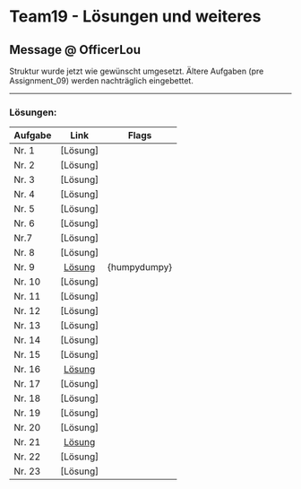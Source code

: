 # Team19 - Lösungen und weiteres

## Message @ OfficerLou
Struktur wurde jetzt wie gewünscht umgesetzt. Ältere Aufgaben (pre Assignment_09) werden nachträglich eingebettet.

---

### Lösungen:


|   Aufgabe	|  Link	|  Flags |
|---	|:---:	|:---:	|
|   Nr. 1	|   [Lösung]	|   |   
|   Nr. 2	|   [Lösung]    |   |  
|   Nr. 3	|   [Lösung]	|   |
|   Nr. 4	|   [Lösung]	|   |
|   Nr. 5 	|   [Lösung]	|   |
|   Nr. 6	|   [Lösung]	|   |
|   Nr.7	|  [Lösung] 	|   |
|   Nr. 8	|  [Lösung] 	|   |
|   Nr. 9	|  [Lösung](https://gitty.informatik.hs-mannheim.de/ree-lecture/team-19/src/branch/main/Assignement_09) 	|  {humpydumpy} |
|   Nr. 10	|   [Lösung]	|
|   Nr. 11	|   [Lösung]	|  
|   Nr. 12	|   [Lösung]	|  
|   Nr. 13	|   [Lösung]	|  
|   Nr. 14	|   [Lösung]	|    
|   Nr. 15	|   [Lösung]	|    |
|   Nr. 16	|   [Lösung](https://gitty.informatik.hs-mannheim.de/ree-lecture/team-19/src/branch/main/Assignment_16)   |   |
|   Nr. 17      |   [Lösung]    |
|   Nr. 18      |   [Lösung]    |  
|   Nr. 19      |   [Lösung]    |  
|   Nr. 20      |   [Lösung]    |  
|   Nr. 21      |   [Lösung](https://gitty.informatik.hs-mannheim.de/ree-lecture/team-19/src/branch/main/Assignment_21)    |    
|   Nr. 22      |   [Lösung]    |    |
|   Nr. 23      |   [Lösung]    |   |
